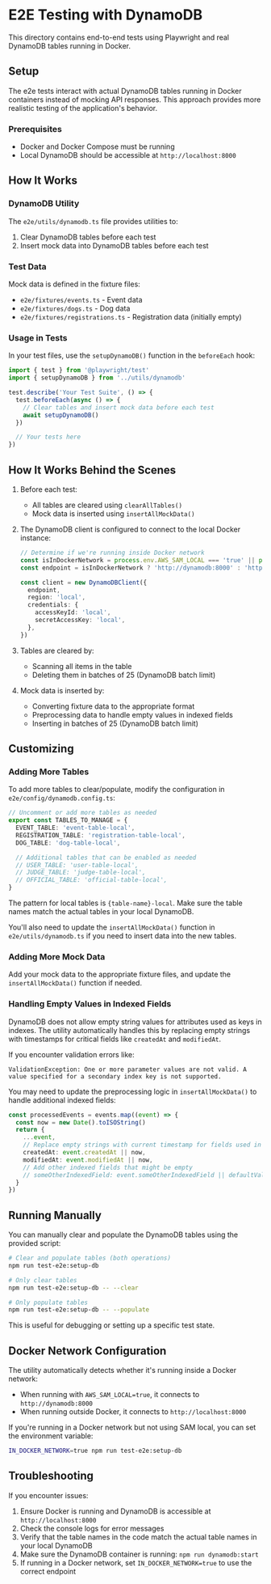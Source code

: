 # E2E Testing with DynamoDB

This directory contains end-to-end tests using Playwright and real DynamoDB tables running in Docker.

## Setup

The e2e tests interact with actual DynamoDB tables running in Docker containers instead of mocking API responses. This approach provides more realistic testing of the application's behavior.

### Prerequisites

- Docker and Docker Compose must be running
- Local DynamoDB should be accessible at `http://localhost:8000`

## How It Works

### DynamoDB Utility

The `e2e/utils/dynamodb.ts` file provides utilities to:

1. Clear DynamoDB tables before each test
2. Insert mock data into DynamoDB tables before each test

### Test Data

Mock data is defined in the fixture files:
- `e2e/fixtures/events.ts` - Event data
- `e2e/fixtures/dogs.ts` - Dog data
- `e2e/fixtures/registrations.ts` - Registration data (initially empty)

### Usage in Tests

In your test files, use the `setupDynamoDB()` function in the `beforeEach` hook:

```typescript
import { test } from '@playwright/test'
import { setupDynamoDB } from '../utils/dynamodb'

test.describe('Your Test Suite', () => {
  test.beforeEach(async () => {
    // Clear tables and insert mock data before each test
    await setupDynamoDB()
  })

  // Your tests here
})
```

## How It Works Behind the Scenes

1. Before each test:
   - All tables are cleared using `clearAllTables()`
   - Mock data is inserted using `insertAllMockData()`

2. The DynamoDB client is configured to connect to the local Docker instance:
   ```typescript
   // Determine if we're running inside Docker network
   const isInDockerNetwork = process.env.AWS_SAM_LOCAL === 'true' || process.env.IN_DOCKER_NETWORK === 'true'
   const endpoint = isInDockerNetwork ? 'http://dynamodb:8000' : 'http://localhost:8000'

   const client = new DynamoDBClient({
     endpoint,
     region: 'local',
     credentials: {
       accessKeyId: 'local',
       secretAccessKey: 'local',
     },
   })
   ```

3. Tables are cleared by:
   - Scanning all items in the table
   - Deleting them in batches of 25 (DynamoDB batch limit)

4. Mock data is inserted by:
   - Converting fixture data to the appropriate format
   - Preprocessing data to handle empty values in indexed fields
   - Inserting in batches of 25 (DynamoDB batch limit)

## Customizing

### Adding More Tables

To add more tables to clear/populate, modify the configuration in `e2e/config/dynamodb.config.ts`:

```typescript
// Uncomment or add more tables as needed
export const TABLES_TO_MANAGE = {
  EVENT_TABLE: 'event-table-local',
  REGISTRATION_TABLE: 'registration-table-local',
  DOG_TABLE: 'dog-table-local',

  // Additional tables that can be enabled as needed
  // USER_TABLE: 'user-table-local',
  // JUDGE_TABLE: 'judge-table-local',
  // OFFICIAL_TABLE: 'official-table-local',
}
```

The pattern for local tables is `{table-name}-local`. Make sure the table names match the actual tables in your local DynamoDB.

You'll also need to update the `insertAllMockData()` function in `e2e/utils/dynamodb.ts` if you need to insert data into the new tables.

### Adding More Mock Data

Add your mock data to the appropriate fixture files, and update the `insertAllMockData()` function if needed.

### Handling Empty Values in Indexed Fields

DynamoDB does not allow empty string values for attributes used as keys in indexes. The utility automatically handles this by replacing empty strings with timestamps for critical fields like `createdAt` and `modifiedAt`.

If you encounter validation errors like:

```
ValidationException: One or more parameter values are not valid. A value specified for a secondary index key is not supported.
```

You may need to update the preprocessing logic in `insertAllMockData()` to handle additional indexed fields:

```typescript
const processedEvents = events.map((event) => {
  const now = new Date().toISOString()
  return {
    ...event,
    // Replace empty strings with current timestamp for fields used in indexes
    createdAt: event.createdAt || now,
    modifiedAt: event.modifiedAt || now,
    // Add other indexed fields that might be empty
    // someOtherIndexedField: event.someOtherIndexedField || defaultValue,
  }
})
```

## Running Manually

You can manually clear and populate the DynamoDB tables using the provided script:

```bash
# Clear and populate tables (both operations)
npm run test-e2e:setup-db

# Only clear tables
npm run test-e2e:setup-db -- --clear

# Only populate tables
npm run test-e2e:setup-db -- --populate
```

This is useful for debugging or setting up a specific test state.

## Docker Network Configuration

The utility automatically detects whether it's running inside a Docker network:

- When running with `AWS_SAM_LOCAL=true`, it connects to `http://dynamodb:8000`
- When running outside Docker, it connects to `http://localhost:8000`

If you're running in a Docker network but not using SAM local, you can set the environment variable:

```bash
IN_DOCKER_NETWORK=true npm run test-e2e:setup-db
```

## Troubleshooting

If you encounter issues:

1. Ensure Docker is running and DynamoDB is accessible at `http://localhost:8000`
2. Check the console logs for error messages
3. Verify that the table names in the code match the actual table names in your local DynamoDB
4. Make sure the DynamoDB container is running: `npm run dynamodb:start`
5. If running in a Docker network, set `IN_DOCKER_NETWORK=true` to use the correct endpoint
